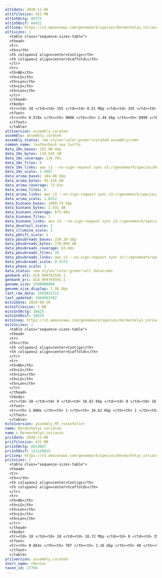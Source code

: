 ```yaml
---
alt1date: 2020-11-06
alt1filesize: 423 MB
alt1n50ctg: 84375
alt1n50scf: 84421
alt1seq: https://s3.amazonaws.com/genomeark/species/Dermochelys_coriacea/rDerCor1/assembly_curated/rDerCor1.alt.cur.20201106.fasta.gz
alt1sizes: |
  <table class="sequence-sizes-table">
  <thead>
  <tr>
  <th></th>
  <th colspan=2 align=center>Contigs</th>
  <th colspan=2 align=center>Scaffolds</th>
  </tr>
  <tr>
  <th>NG</th>
  <th>LG</th>
  <th>Len</th>
  <th>LG</th>
  <th>Len</th>
  </tr>
  </thead>
  <tbody>
  <tr><td> 10 </td><td> 355 </td><td> 0.51 Mbp </td><td> 355 </td><td> 0.51 Mbp </td></tr>  <tr><td> 20 </td><td> 956 </td><td> 0.34 Mbp </td><td> 956 </td><td> 0.34 Mbp </td></tr>  <tr><td> 30 </td><td> 1840 </td><td> 0.24 Mbp </td><td> 1840 </td><td> 0.24 Mbp </td></tr>  <tr><td> 40 </td><td> 3137 </td><td> 0.16 Mbp </td><td> 3137 </td><td> 0.16 Mbp </td></tr>  <tr style="background-color:#cccccc;"><td> 50 </td><td> 5298 </td><td> 84.38 Kbp </td><td> 5298 </td><td> 84.42 Kbp </td></tr>  <tr><td> 60 </td><td> - </td><td> - </td><td> - </td><td> - </td></tr>  <tr><td> 70 </td><td> - </td><td> - </td><td> - </td><td> - </td></tr>  <tr><td> 80 </td><td> - </td><td> - </td><td> - </td><td> - </td></tr>  <tr><td> 90 </td><td> - </td><td> - </td><td> - </td><td> - </td></tr>  <tr><td> 100 </td><td> - </td><td> - </td><td> - </td><td> - </td></tr>  </tbody>
  <tfoot>
  <tr><th> 0.578x </th><th> 9006 </th><th> 1.44 Gbp </th><th> 8999 </th><th> 1.44 Gbp </th></tr>
  </tfoot>
  </table>
alt1version: assembly_curated
assembly: assembly_curated
assembly_status: <em style="color:green">curated assembly</em>
common_name: leatherback sea turtle
data_10x_bases: 291.98 Gbp
data_10x_bytes: 139.545 GB
data_10x_coverage: 116.79x
data_10x_files: 6
data_10x_links: aws s3 --no-sign-request sync s3://genomeark/species/Dermochelys_coriacea/rDerCor1/genomic_data/10x/ .<br>
data_10x_scale: 1.9487
data_arima_bases: 184.08 Gbp
data_arima_bytes: 93.416 GB
data_arima_coverage: 73.63x
data_arima_files: 6
data_arima_links: aws s3 --no-sign-request sync s3://genomeark/species/Dermochelys_coriacea/rDerCor1/genomic_data/arima/ .<br>
data_arima_scale: 1.8352
data_bionano_bases: 1689.74 Gbp
data_bionano_bytes: 2.931 GB
data_bionano_coverage: 675.90x
data_bionano_files: 1
data_bionano_links: aws s3 --no-sign-request sync s3://genomeark/species/Dermochelys_coriacea/rDerCor1/genomic_data/bionano/ .<br>
data_dovetail_scale: 1
data_illumina_scale: 1
data_pbhifi_scale: 1
data_pbsubreads_bases: 159.20 Gbp
data_pbsubreads_bytes: 276.004 GB
data_pbsubreads_coverage: 63.68x
data_pbsubreads_files: 34
data_pbsubreads_links: aws s3 --no-sign-request sync s3://genomeark/species/Dermochelys_coriacea/rDerCor1/genomic_data/pacbio/ . --exclude "*ccs.bam*"<br>
data_pbsubreads_scale: 0.5372
data_phase_scale: 1
data_status: <em style="color:green">all data</em>
genbank_alt: GCA_009762595.1
genbank_pri: GCA_009764565.1
genome_size: 2500000000
genome_size_display: 2.50 Gbp
last_raw_data: 1563832512
last_updated: 1604682302
mito1date: 2019-08-20
mito1filesize: 5 KB
mito1n50ctg: 16625
mito1n50scf: 16625
mito1seq: https://s3.amazonaws.com/genomeark/species/Dermochelys_coriacea/rDerCor1/assembly_MT_rockefeller/rDerCor1.MT.20190820.fasta.gz
mito1sizes: |
  <table class="sequence-sizes-table">
  <thead>
  <tr>
  <th></th>
  <th colspan=2 align=center>Contigs</th>
  <th colspan=2 align=center>Scaffolds</th>
  </tr>
  <tr>
  <th>NG</th>
  <th>LG</th>
  <th>Len</th>
  <th>LG</th>
  <th>Len</th>
  </tr>
  </thead>
  <tbody>
  <tr><td> 10 </td><td> 0 </td><td> 16.62 Kbp </td><td> 0 </td><td> 16.62 Kbp </td></tr>  <tr><td> 20 </td><td> 0 </td><td> 16.62 Kbp </td><td> 0 </td><td> 16.62 Kbp </td></tr>  <tr><td> 30 </td><td> 0 </td><td> 16.62 Kbp </td><td> 0 </td><td> 16.62 Kbp </td></tr>  <tr><td> 40 </td><td> 0 </td><td> 16.62 Kbp </td><td> 0 </td><td> 16.62 Kbp </td></tr>  <tr style="background-color:#cccccc;"><td> 50 </td><td> 0 </td><td style="background-color:#ff8888;"> 16.62 Kbp </td><td> 0 </td><td style="background-color:#ff8888;"> 16.62 Kbp </td></tr>  <tr><td> 60 </td><td> 0 </td><td> 16.62 Kbp </td><td> 0 </td><td> 16.62 Kbp </td></tr>  <tr><td> 70 </td><td> 0 </td><td> 16.62 Kbp </td><td> 0 </td><td> 16.62 Kbp </td></tr>  <tr><td> 80 </td><td> 0 </td><td> 16.62 Kbp </td><td> 0 </td><td> 16.62 Kbp </td></tr>  <tr><td> 90 </td><td> 0 </td><td> 16.62 Kbp </td><td> 0 </td><td> 16.62 Kbp </td></tr>  <tr><td> 100 </td><td> 0 </td><td> 16.62 Kbp </td><td> 0 </td><td> 16.62 Kbp </td></tr>  </tbody>
  <tfoot>
  <tr><th> 1.000x </th><th> 1 </th><th> 16.62 Kbp </th><th> 1 </th><th> 16.62 Kbp </th></tr>
  </tfoot>
  </table>
mito1version: assembly_MT_rockefeller
name: Dermochelys coriacea
name_: Dermochelys_coriacea
pri1date: 2020-11-06
pri1filesize: 631 MB
pri1n50ctg: 6014687
pri1n50scf: 131128815
pri1seq: https://s3.amazonaws.com/genomeark/species/Dermochelys_coriacea/rDerCor1/assembly_curated/rDerCor1.pri.cur.20201106.fasta.gz
pri1sizes: |
  <table class="sequence-sizes-table">
  <thead>
  <tr>
  <th></th>
  <th colspan=2 align=center>Contigs</th>
  <th colspan=2 align=center>Scaffolds</th>
  </tr>
  <tr>
  <th>NG</th>
  <th>LG</th>
  <th>Len</th>
  <th>LG</th>
  <th>Len</th>
  </tr>
  </thead>
  <tbody>
  <tr><td> 10 </td><td> 10 </td><td> 18.72 Mbp </td><td> 0 </td><td> 354.48 Mbp </td></tr>  <tr><td> 20 </td><td> 26 </td><td> 13.47 Mbp </td><td> 1 </td><td> 272.70 Mbp </td></tr>  <tr><td> 30 </td><td> 48 </td><td> 10.22 Mbp </td><td> 2 </td><td> 212.17 Mbp </td></tr>  <tr><td> 40 </td><td> 77 </td><td> 7.34 Mbp </td><td> 4 </td><td> 137.57 Mbp </td></tr>  <tr style="background-color:#cccccc;"><td> 50 </td><td> 114 </td><td style="background-color:#88ff88;"> 6.01 Mbp </td><td> 5 </td><td style="background-color:#88ff88;"> 131.13 Mbp </td></tr>  <tr><td> 60 </td><td> 164 </td><td> 4.15 Mbp </td><td> 8 </td><td> 105.21 Mbp </td></tr>  <tr><td> 70 </td><td> 238 </td><td> 2.83 Mbp </td><td> 10 </td><td> 80.00 Mbp </td></tr>  <tr><td> 80 </td><td> 362 </td><td> 1.36 Mbp </td><td> 18 </td><td> 20.02 Mbp </td></tr>  <tr><td> 90 </td><td> - </td><td> - </td><td> - </td><td> - </td></tr>  <tr><td> 100 </td><td> - </td><td> - </td><td> - </td><td> - </td></tr>  </tbody>
  <tfoot>
  <tr><th> 0.864x </th><th> 707 </th><th> 2.16 Gbp </th><th> 40 </th><th> 2.16 Gbp </th></tr>
  </tfoot>
  </table>
pri1version: assembly_curated
short_name: rDerCor
taxon_id: 27794
---
```

